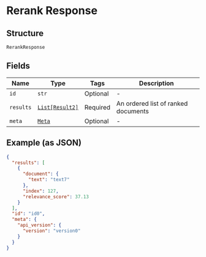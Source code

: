
# Rerank Response

## Structure

`RerankResponse`

## Fields

| Name | Type | Tags | Description |
|  --- | --- | --- | --- |
| `id` | `str` | Optional | - |
| `results` | [`List[Result2]`](../../doc/models/result-2.md) | Required | An ordered list of ranked documents |
| `meta` | [`Meta`](../../doc/models/meta.md) | Optional | - |

## Example (as JSON)

```json
{
  "results": [
    {
      "document": {
        "text": "text7"
      },
      "index": 127,
      "relevance_score": 37.13
    }
  ],
  "id": "id0",
  "meta": {
    "api_version": {
      "version": "version0"
    }
  }
}
```

